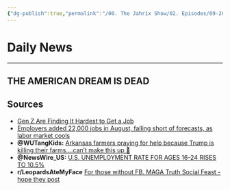 ```yaml
---
{"dg-publish":true,"permalink":"/00. The Jahrix Show/02. Episodes/09-2025/08/","tags":["jahrixshow","politics","dailynews","trump2025","economy"],"created":"2025-09-06T22:30:52.406-04:00","updated":"2025-09-10T12:59:13.462-04:00"}
---
```


# Daily News
---
## THE AMERICAN DREAM IS DEAD
## Sources
- [Gen Z Are Finding It Hardest to Get a Job](https://www.newsweek.com/gen-z-unemployment-rates-job-struggle-2125071)  
- [Employers added 22,000 jobs in August, falling short of forecasts, as labor market cools](https://www.cbsnews.com/news/jobs-report-august-2025-economy-trump-hiring-bls/)
- **@WUTangKids:** [Arkansas farmers praying for help because Trump is killing their farms….can’t make this up 🤣](https://x.com/WUTangKids/status/1963957948117385221)  
- **@NewsWire_US:** [U.S. UNEMPLOYMENT RATE FOR AGES 16-24 RISES TO 10.5%](https://x.com/NewsWire_US/status/1963973256886583608)
- **r/LeopardsAteMyFace** [For those without FB. MAGA Truth Social Feast - hope they post](https://www.reddit.com/r/LeopardsAteMyFace/comments/1n67mr9/for_those_without_fb_maga_truth_social_feast_hope/)  